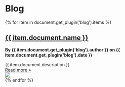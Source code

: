 # Blog

{% for item in document.get_plugin('blog').items %}
<div class="livemark-blog-item">
  <h2><a href="{{ item.relpath }}.html">{{ item.document.name }}</a></h2>
  <div class="row">
    <div class="col-8">
      <p>
        <strong>
          By {{ item.document.get_plugin('blog').author }}
          on {{ item.document.get_plugin('blog').date }}
        </strong>
      </p>
      <div class="livemark-markdown">{{ item.document.description }}</div>
      <a href="{{ item.relpath }}.html">Read more &raquo;</a>
    </div>
    <div class="col-4">
      <img src="{{ item.document.get_plugin('blog').image }}" />
    </div>
  </div>
</div>
{% endfor %}
